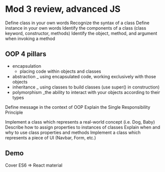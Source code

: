 # Mod 3 review, advanced JS

Define class in your own words
Recognize the syntax of a class
Define instance in your own words
Identify the components of a class (class keyword, constructor, methods)
Identify the object, method, and argument when invoking a method
<!-- Define message receiver in the context of OOP
Define this in OOP -->

## OOP 4 pillars
* encapsulation
    - placing code within objects and classes
* abstraction
    _ using encapsulated code, working exclusively with those objects
* inheritance
    _ using classes to build classes (use super() in construction)
* polymorphism
    _the ability to interact with your objects according to their types

Define message in the context of OOP
Explain the Single Responsibility Principle

Implement a class which represents a real-world concept (i.e. Dog, Baby)
Describe how to assign properties to instances of classes
Explain when and why to use class properties and methods
Implement a class which represents a piece of UI (Navbar, Form, etc.)

## Demo
Cover ES6 => React material